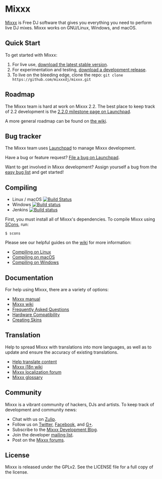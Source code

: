 # Mixxx

[Mixxx] is Free DJ software that gives you everything you need to perform live
DJ mixes. Mixxx works on GNU/Linux, Windows, and macOS.

## Quick Start

To get started with Mixxx:

1. For live use, [download the latest stable version][download].
2. For experimentation and testing, [download a development release][builds].
3. To live on the bleeding edge, clone the repo: `git clone https://github.com/mixxxdj/mixxx.git`

## Roadmap

The Mixxx team is hard at work on Mixxx 2.2. The best place to keep track of
2.2 development is the [2.2.0 milestone page on Launchpad][launchpad 2.2.0].

A more general roadmap can be found on [the wiki][wiki roadmap].

## Bug tracker

The Mixxx team uses [Launchpad] to manage Mixxx development.

Have a bug or feature request? [File a bug on Launchpad][fileabug].

Want to get involved in Mixxx development? Assign yourself a bug from the [easy
bug list][easybugs] and get started!

## Compiling

* Linux / macOS [![Build Status](https://travis-ci.org/mixxxdj/mixxx.svg)](https://travis-ci.org/mixxxdj/mixxx)
* Windows [![Build status](https://ci.appveyor.com/api/projects/status/j460rficblcaopwx?svg=true)](https://ci.appveyor.com/project/mixxxdj/mixxx)
* Jenkins [![Build status](https://img.shields.io/jenkins/s/https/builds.mixxx.org/job/master-release.svg)](https://builds.mixxx.org/job/master-release)

First, you must install all of Mixxx's dependencies. To compile Mixxx using
[SCons], run:

    $ scons

Please see our helpful guides on the [wiki] for more information:
- [Compiling on Linux]
- [Compiling on macOS]
- [Compiling on Windows]

## Documentation

For help using Mixxx, there are a variety of options:

- [Mixxx manual][manual]
- [Mixxx wiki][wiki]
- [Frequently Asked Questions][FAQ]
- [Hardware Compatibility]
- [Creating Skins]

## Translation

Help to spread Mixxx with translations into more languages, as well as to update and ensure the accuracy of existing translations.

- [Help translate content]
- [Mixxx i18n wiki]
- [Mixxx localization forum]
- [Mixxx glossary]

## Community

Mixxx is a vibrant community of hackers, DJs and artists. To keep track of
development and community news:

- Chat with us on [Zulip][zulip].
- Follow us on [Twitter], [Facebook], and [G+].
- Subscribe to the [Mixxx Development Blog][blog].
- Join the developer [mailing list].
- Post on the [Mixxx forums][forums].

## License

Mixxx is released under the GPLv2. See the LICENSE file for a full copy of the
license.

[mixxx]: http://www.mixxx.org
[download]: http://www.mixxx.org/download
[builds]: http://downloads.mixxx.org/builds/
[launchpad]: http://bugs.launchpad.net/mixxx
[fileabug]: http://bugs.launchpad.net/mixxx/+filebug
[twitter]: http://twitter.com/mixxxdj
[facebook]: https://www.facebook.com/pages/Mixxx-DJ-Software/21723485212
[g+]: https://plus.google.com/102441931224839455484/posts
[blog]: http://mixxxblog.blogspot.com
[manual]: http://www.mixxx.org/manual/latest/
[wiki]: http://www.mixxx.org/wiki/
[faq]: http://mixxx.org/wiki/doku.php/faq
[forums]: http://www.mixxx.org/forums/
[compiling on linux]: http://mixxx.org/wiki/doku.php/compiling_on_linux
[compiling on macOS]: http://mixxx.org/wiki/doku.php/compiling_on_os_x
[compiling on windows]: http://mixxx.org/wiki/doku.php/compiling_on_windows
[mailing list]: https://lists.sourceforge.net/lists/listinfo/mixxx-devel
[irc channel]: http://mixxx.org/irc.php
[SCons]: http://www.scons.org/
[launchpad 2.2.0]: https://launchpad.net/mixxx/+milestone/2.2.0
[wiki roadmap]: http://mixxx.org/wiki/doku.php/development_roadmap
[easybugs]: https://bugs.launchpad.net/mixxx/+bugs?field.searchtext=&orderby=-importance&search=Search&field.status%3Alist=NEW&field.status%3Alist=CONFIRMED&field.status%3Alist=TRIAGED&field.status%3Alist=INPROGRESS&field.status%3Alist=INCOMPLETE_WITH_RESPONSE&field.status%3Alist=INCOMPLETE_WITHOUT_RESPONSE&assignee_option=any&field.assignee=&field.bug_reporter=&field.bug_commenter=&field.subscriber=&field.structural_subscriber=&field.tag=easy&field.tags_combinator=ANY&field.has_cve.used=&field.omit_dupes.used=&field.omit_dupes=on&field.affects_me.used=&field.has_patch.used=&field.has_branches.used=&field.has_branches=on&field.has_no_branches.used=&field.has_no_branches=on&field.has_blueprints.used=&field.has_blueprints=on&field.has_no_blueprints.used=&field.has_no_blueprints=on
[creating skins]: http://mixxx.org/wiki/doku.php/creating_skins
[help translate content]: https://www.transifex.com/projects/p/mixxxdj
[Mixxx i18n wiki]: http://mixxx.org/wiki/doku.php/internationalization
[Mixxx localization forum]: http://mixxx.org/forums/viewforum.php?f=10
[Mixxx glossary]: https://www.transifex.com/projects/p/mixxxdj/glossary/l/en/
[hardware compatibility]: http://mixxx.org/wiki/doku.php/hardware_compatibility
[zulip]: https://mixxx.zulipchat.com/

